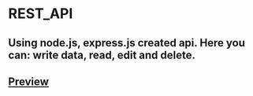 # REST_API

## Using node.js, express.js created api. Here you can: write data, read, edit and delete.

## [Preview]( https://rest-api-12345.herokuapp.com/)

